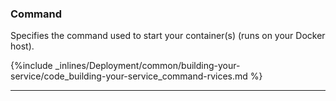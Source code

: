 <!-- usedin: [ _legacy_docker/deployment/building-your-service.md, _skycap/deployment/building-your-service.md] -->


### Command

Specifies the command used to start your container(s) (runs on your Docker host).



{%include _inlines/Deployment/common/building-your-service/code_building-your-service_command-rvices.md %}




* * *

